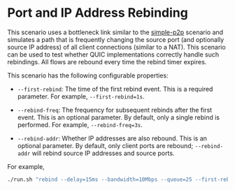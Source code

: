 # Port and IP Address Rebinding

This scenario uses a bottleneck link similar to the [simple-p2p](../simple-p2p)
scenario and simulates a path that is frequently changing the source port (and
optionally source IP address) of all client connections (similar to a NAT). This
scenario can be used to test whether QUIC implementations correctly handle such
rebindings. All flows are rebound every time the rebind timer expires.

This scenario has the following configurable properties:

* `--first-rebind`: The time of the first rebind event. This is a required
  parameter. For example, `--first-rebind=1s`.

* `--rebind-freq`: The frequency for subsequent rebinds after the first event.
  This is an optional parameter. By default, only a single rebind is performed.
  For example, `--rebind-freq=3s`.

* `--rebind-addr`: Whether IP addresses are also rebound. This is an optional
  parameter. By default, only client ports are rebound; `--rebind-addr` will
  rebind source IP addresses and source ports.

For example,
```bash
./run.sh "rebind --delay=15ms --bandwidth=10Mbps --queue=25 --first-rebind=1s"
```
